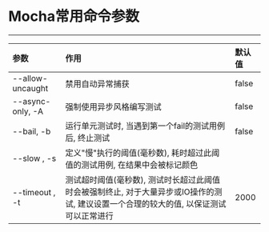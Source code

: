 # Mocha常用命令参数

---

|参数|作用|默认值|
|:-|:-|:-|
|--allow-uncaught|禁用自动异常捕获|false|
|--async-only, -A|强制使用异步风格编写测试|false|
|--bail, -b|运行单元测试时, 当遇到第一个fail的测试用例后, 终止测试|false|
|--slow <ms>, -s <ms>|定义"慢"执行的阈值(毫秒数), 耗时超过此阈值的测试用例, 在结果中会被标记颜色||
|--timeout <ms>, -t <ms>|测试超时阈值(毫秒数), 测试时长超过此阈值时会被强制终止, 对于大量异步或IO操作的测试, 建议设置一个合理的较大的值, 以保证测试可以正常进行|2000|